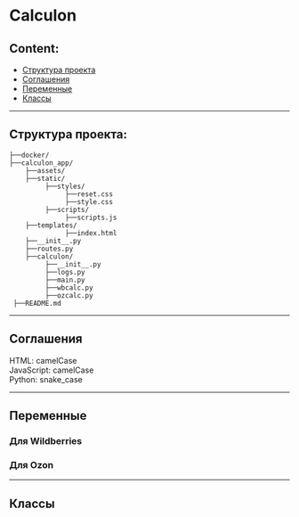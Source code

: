 # Calculon 

## Content:

* [Структура проекта](#Структура-проекта)
* [Соглашения](#Соглашения)
* [Переменные](#Переменные)
* [Классы](#Классы)

---
## Структура проекта:

```
├──docker/
├──calculon_app/
    ├──assets/
    ├──static/
         ├──styles/
              ├──reset.css 
              ├──style.css
         ├──scripts/
              ├──scripts.js
    ├──templates/
              ├──index.html
    ├──__init__.py
    ├──routes.py
    ├──calculon/
         ├──__init__.py
         ├──logs.py
         ├──main.py
         ├──wbcalc.py 
         ├──ozcalc.py
 ├──README.md
```

---
## Соглашения

HTML: camelCase  
JavaScript: camelCase  
Python: snake_case

---
## Переменные

### Для Wildberries

### Для Ozon

---
## Классы
